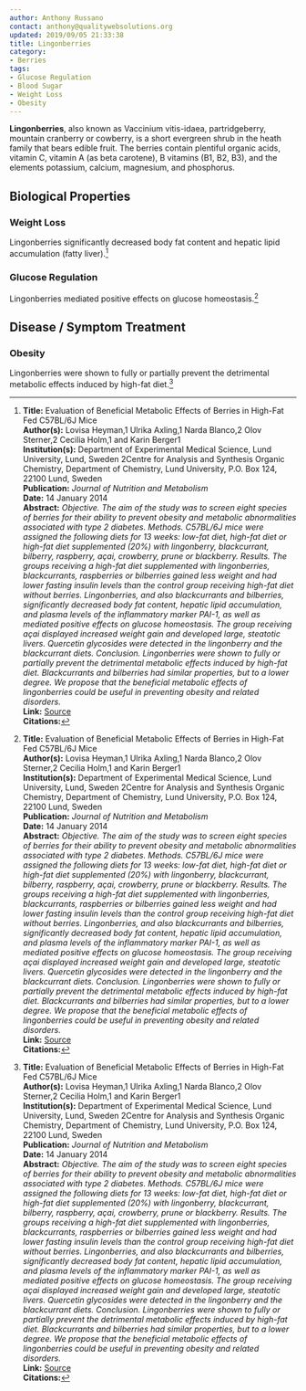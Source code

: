 ```yaml
---
author: Anthony Russano
contact: anthony@qualitywebsolutions.org
updated: 2019/09/05 21:33:38
title: Lingonberries
category:
- Berries
tags:
- Glucose Regulation
- Blood Sugar
- Weight Loss
- Obesity
---
```

**Lingonberries**, also known as Vaccinium vitis-idaea, partridgeberry, mountain cranberry or cowberry, is a short evergreen shrub in the heath family that bears edible fruit.  The berries contain plentiful organic acids, vitamin C, vitamin A (as beta carotene), B vitamins (B1, B2, B3), and the elements potassium, calcium, magnesium, and phosphorus.

## Biological Properties

### Weight Loss

Lingonberries significantly decreased body fat content and hepatic lipid accumulation (fatty liver).[^1]

### Glucose Regulation

Lingonberries mediated positive effects on glucose homeostasis.[^1]

## Disease / Symptom Treatment

### Obesity

Lingonberries were shown to fully or partially prevent the detrimental metabolic effects induced by high-fat diet.[^1]

[^1]: **Title:** Evaluation of Beneficial Metabolic Effects of Berries in High-Fat Fed C57BL/6J Mice<br>**Author(s):** Lovisa Heyman,1 Ulrika Axling,1 Narda Blanco,2 Olov Sterner,2 Cecilia Holm,1 and Karin Berger1<br>**Institution(s):** Department of Experimental Medical Science, Lund University, Lund, Sweden
2Centre for Analysis and Synthesis Organic Chemistry, Department of Chemistry, Lund University, P.O. Box 124, 22100 Lund, Sweden<br>**Publication:** <i>Journal of Nutrition and Metabolism</i><br>**Date:** 14 January 2014<br>**Abstract:** <i>Objective. The aim of the study was to screen eight species of berries for their ability to prevent obesity and metabolic abnormalities associated with type 2 diabetes. Methods. C57BL/6J mice were assigned the following diets for 13 weeks: low-fat diet, high-fat diet or high-fat diet supplemented (20%) with lingonberry, blackcurrant, bilberry, raspberry, açai, crowberry, prune or blackberry. Results. The groups receiving a high-fat diet supplemented with lingonberries, blackcurrants, raspberries or bilberries gained less weight and had lower fasting insulin levels than the control group receiving high-fat diet without berries. Lingonberries, and also blackcurrants and bilberries, significantly decreased body fat content, hepatic lipid accumulation, and plasma levels of the inflammatory marker PAI-1, as well as mediated positive effects on glucose homeostasis. The group receiving açai displayed increased weight gain and developed large, steatotic livers. Quercetin glycosides were detected in the lingonberry and the blackcurrant diets. Conclusion. Lingonberries were shown to fully or partially prevent the detrimental metabolic effects induced by high-fat diet. Blackcurrants and bilberries had similar properties, but to a lower degree. We propose that the beneficial metabolic effects of lingonberries could be useful in preventing obesity and related disorders.</i><br>**Link:** [Source](http://dx.doi.org/10.1155/2014/403041)<br>**Citations:**   